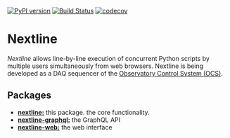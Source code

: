 [![PyPI version](https://badge.fury.io/py/nextline.svg)](https://badge.fury.io/py/nextline) [![Build Status](https://travis-ci.com/simonsobs/nextline.svg?branch=main)](https://travis-ci.com/simonsobs/nextline) [![codecov](https://codecov.io/gh/simonsobs/nextline/branch/main/graph/badge.svg)](https://codecov.io/gh/simonsobs/nextline)

# Nextline

_Nextline_ allows line-by-line execution of concurrent Python scripts by multiple users simultaneously from web browsers. Nextline is being developed as a DAQ sequencer of the [Observatory Control System (OCS)](https://github.com/simonsobs/ocs/).

## Packages

- [**nextline:**](https://github.com/simonsobs/nextline) this package. the core functionality.
- [**nextline-graphql:**](https://github.com/simonsobs/nextline-graphql) the GraphQL API
- [**nextline-web:**](https://github.com/simonsobs/nextline-web) the web interface

